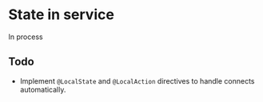 # State in service
In process

## Todo
- Implement `@LocalState` and `@LocalAction` directives to handle connects automatically.
